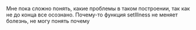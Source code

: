 Мне пока сложно понять, какие проблемы в таком построении, так как не до конца все осознано. Почему-то функция setIllness не меняет болезнь, не могу понять почему
